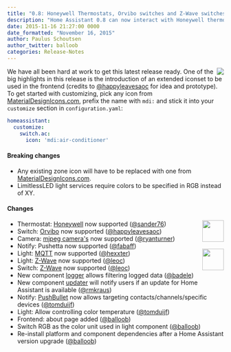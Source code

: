 ```yaml
---
title: "0.8: Honeywell Thermostats, Orvibo switches and Z-Wave switches and lights "
description: "Home Assistant 0.8 can now interact with Honeywell thermostats, Orvibo switches and has improved Z-Wave support."
date: 2015-11-16 21:27:00 0000
date_formatted: "November 16, 2015"
author: Paulus Schoutsen
author_twitter: balloob
categories: Release-Notes
---
```


<img src='/images/screenshots/custom-icons.png' style='float: right;' />We have all been hard at work to get this latest release ready. One of the big highlights in this release is the introduction of an extended iconset to be used in the frontend (credits to [@happyleavesaoc] for idea and prototype). To get started with customizing, pick any icon from [MaterialDesignIcons.com], prefix the name with `mdi:` and stick it into your `customize` section in `configuration.yaml`:

```yaml
homeassistant:
  customize:
    switch.ac:
      icon: 'mdi:air-conditioner'
```

#### Breaking changes

 - Any existing zone icon will have to be replaced with one from [MaterialDesignIcons.com].
 - LimitlessLED light services require colors to be specified in RGB instead of XY.

#### Changes

<img src='/images/supported_brands/honeywell.png' style='clear: right; border:none; box-shadow: none; float: right; margin-bottom: 16px;' height='50' /><img src='/images/supported_brands/orvibo.png' style='clear: right;  border:none; box-shadow: none; float: right; margin-bottom: 16px;' height='50' />

 * Thermostat: [Honeywell](/integrations/honeywell/) now supported ([@sander76])
 * Switch: [Orvibo](/integrations/orvibo) now supported ([@happyleavesaoc])
 * Camera: [mjpeg camera's](/integrations/mjpeg) now supported ([@ryanturner])
 * Notify: Pushetta now supported ([@fabaff])
 * Light: [MQTT](/integrations/light.mqtt/) now supported ([@hexxter])
 * Light: [Z-Wave](/integrations/zwave/) now supported ([@leoc])
 * Switch: [Z-Wave](/integrations/zwave/) now supported ([@leoc])
 * New component [logger](/integrations/logger/) allows filtering logged data ([@badele])
 * New component [updater](/integrations/updater/) will notify users if an update for Home Assistant is available ([@rmkraus])
 * Notify: [PushBullet](/integrations/pushbullet) now allows targeting contacts/channels/specific devices ([@tomduijf])
 * Light: Allow controlling color temperature ([@tomduijf])
 * Frontend: about page added ([@balloob])
 * Switch RGB as the color unit used in light component ([@balloob])
 * Re-install platform and component dependencies after a Home Assistant version upgrade ([@balloob])

[MaterialDesignIcons.com]: https://MaterialDesignIcons.com
[@sander76]: https://github.com/sander76
[@happyleavesaoc]: https://github.com/happyleavesaoc
[@ryanturner]: https://github.com/ryanturner
[@fabaff]: https://github.com/fabaff
[@hexxter]: https://github.com/hexxter
[@leoc]: https://github.com/leoc
[@badele]: https://github.com/badele
[@rmkraus]: https://github.com/rmkraus
[@tomduijf]: https://github.com/tomduijf
[@balloob]: https://github.com/balloob
